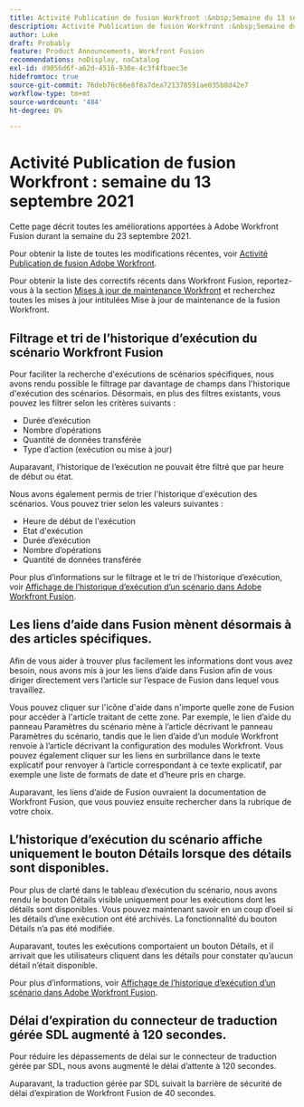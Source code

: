 ```yaml
---
title: Activité Publication de fusion Workfront :&nbsp;Semaine du 13 septembre 2021
description: Activité Publication de fusion Workfront :&nbsp;Semaine du 13 septembre 2021
author: Luke
draft: Probably
feature: Product Announcements, Workfront Fusion
recommendations: noDisplay, noCatalog
exl-id: d9056d6f-a62d-4516-930e-4c3f4fbaec3e
hidefromtoc: true
source-git-commit: 76deb76c66e8f8a7dea721378591ae035b8d42e7
workflow-type: tm+mt
source-wordcount: '484'
ht-degree: 0%

---
```


# Activité Publication de fusion Workfront : semaine du 13 septembre 2021

Cette page décrit toutes les améliorations apportées à Adobe Workfront Fusion durant la semaine du 23 septembre 2021.

Pour obtenir la liste de toutes les modifications récentes, voir [Activité Publication de fusion Adobe Workfront](../../../product-announcements/product-releases/fusion-release-activity/fusion-release-activity.md).

Pour obtenir la liste des correctifs récents dans Workfront Fusion, reportez-vous à la section [Mises à jour de maintenance Workfront](https://experienceleague.adobe.com/docs/workfront-known-issues/releases/current-updates.html) et recherchez toutes les mises à jour intitulées Mise à jour de maintenance de la fusion Workfront.

## Filtrage et tri de l’historique d’exécution du scénario Workfront Fusion

Pour faciliter la recherche d&#39;exécutions de scénarios spécifiques, nous avons rendu possible le filtrage par davantage de champs dans l&#39;historique d&#39;exécution des scénarios. Désormais, en plus des filtres existants, vous pouvez les filtrer selon les critères suivants :

* Durée d’exécution
* Nombre d’opérations
* Quantité de données transférée
* Type d’action (exécution ou mise à jour)

Auparavant, l’historique de l’exécution ne pouvait être filtré que par heure de début ou état.

Nous avons également permis de trier l&#39;historique d&#39;exécution des scénarios. Vous pouvez trier selon les valeurs suivantes :

* Heure de début de l&#39;exécution
* Etat d&#39;exécution
* Durée d’exécution
* Nombre d’opérations
* Quantité de données transférée

Pour plus d’informations sur le filtrage et le tri de l’historique d’exécution, voir [Affichage de l’historique d’exécution d’un scénario dans Adobe Workfront Fusion](../../../workfront-fusion/scenarios/view-scenario-execution-history.md).

## Les liens d’aide dans Fusion mènent désormais à des articles spécifiques.

Afin de vous aider à trouver plus facilement les informations dont vous avez besoin, nous avons mis à jour les liens d’aide dans Fusion afin de vous diriger directement vers l’article sur l’espace de Fusion dans lequel vous travaillez.

Vous pouvez cliquer sur l&#39;icône d&#39;aide dans n&#39;importe quelle zone de Fusion pour accéder à l&#39;article traitant de cette zone. Par exemple, le lien d’aide du panneau Paramètres du scénario mène à l’article décrivant le panneau Paramètres du scénario, tandis que le lien d’aide d’un module Workfront renvoie à l’article décrivant la configuration des modules Workfront. Vous pouvez également cliquer sur les liens en surbrillance dans le texte explicatif pour renvoyer à l’article correspondant à ce texte explicatif, par exemple une liste de formats de date et d’heure pris en charge.

Auparavant, les liens d’aide de Fusion ouvraient la documentation de Workfront Fusion, que vous pouviez ensuite rechercher dans la rubrique de votre choix.

## L’historique d’exécution du scénario affiche uniquement le bouton Détails lorsque des détails sont disponibles.

Pour plus de clarté dans le tableau d’exécution du scénario, nous avons rendu le bouton Détails visible uniquement pour les exécutions dont les détails sont disponibles. Vous pouvez maintenant savoir en un coup d’oeil si les détails d’une exécution ont été archivés. La fonctionnalité du bouton Détails n’a pas été modifiée.

Auparavant, toutes les exécutions comportaient un bouton Détails, et il arrivait que les utilisateurs cliquent dans les détails pour constater qu’aucun détail n’était disponible.

Pour plus d’informations, voir [Affichage de l’historique d’exécution d’un scénario dans Adobe Workfront Fusion](../../../workfront-fusion/scenarios/view-scenario-execution-history.md).

## Délai d’expiration du connecteur de traduction gérée SDL augmenté à 120 secondes.

Pour réduire les dépassements de délai sur le connecteur de traduction gérée par SDL, nous avons augmenté le délai d’attente à 120 secondes.

Auparavant, la traduction gérée par SDL suivait la barrière de sécurité de délai d’expiration de Workfront Fusion de 40 secondes.
